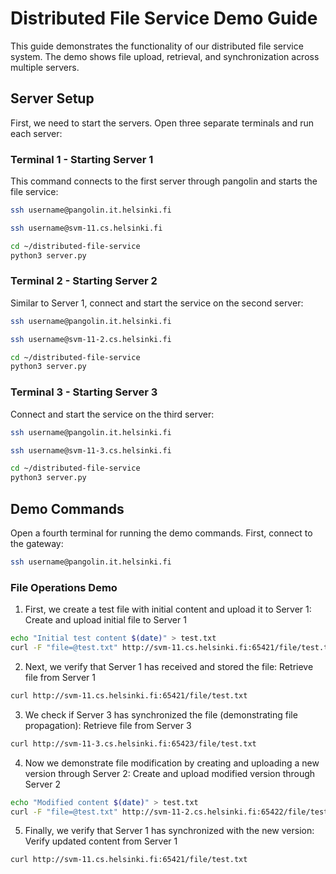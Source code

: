 # Distributed File Service Demo Guide

This guide demonstrates the functionality of our distributed file service system. The demo shows file upload, retrieval, and synchronization across multiple servers.

## Server Setup

First, we need to start the servers. Open three separate terminals and run each server:

### Terminal 1 - Starting Server 1
This command connects to the first server through pangolin and starts the file service:
```bash
ssh username@pangolin.it.helsinki.fi
```
```bash
ssh username@svm-11.cs.helsinki.fi
```
```bash
cd ~/distributed-file-service
python3 server.py
```

### Terminal 2 - Starting Server 2
Similar to Server 1, connect and start the service on the second server:
```bash
ssh username@pangolin.it.helsinki.fi
```
```bash
ssh username@svm-11-2.cs.helsinki.fi
```
```bash
cd ~/distributed-file-service
python3 server.py
```

### Terminal 3 - Starting Server 3
Connect and start the service on the third server:
```bash
ssh username@pangolin.it.helsinki.fi
```
```bash
ssh username@svm-11-3.cs.helsinki.fi
```
```bash
cd ~/distributed-file-service
python3 server.py
```

## Demo Commands

Open a fourth terminal for running the demo commands. First, connect to the gateway:
```bash
ssh username@pangolin.it.helsinki.fi
```

### File Operations Demo

1. First, we create a test file with initial content and upload it to Server 1:
Create and upload initial file to Server 1
```bash
echo "Initial test content $(date)" > test.txt
curl -F "file=@test.txt" http://svm-11.cs.helsinki.fi:65421/file/test.txt
```

2. Next, we verify that Server 1 has received and stored the file:
Retrieve file from Server 1
```bash
curl http://svm-11.cs.helsinki.fi:65421/file/test.txt
```

3. We check if Server 3 has synchronized the file (demonstrating file propagation):
Retrieve file from Server 3
```bash
curl http://svm-11-3.cs.helsinki.fi:65423/file/test.txt
```

4. Now we demonstrate file modification by creating and uploading a new version through Server 2:
Create and upload modified version through Server 2
```bash
echo "Modified content $(date)" > test.txt
curl -F "file=@test.txt" http://svm-11-2.cs.helsinki.fi:65422/file/test.txt
```

5. Finally, we verify that Server 1 has synchronized with the new version:
Verify updated content from Server 1
```bash
curl http://svm-11.cs.helsinki.fi:65421/file/test.txt
```
